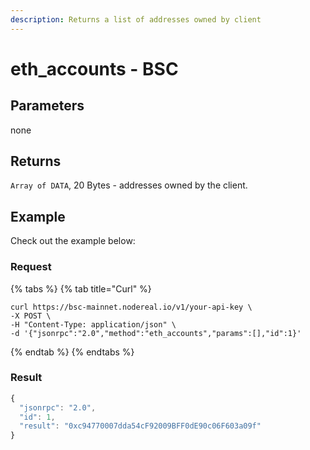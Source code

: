 ```yaml
---
description: Returns a list of addresses owned by client
---
```


# eth\_accounts - BSC

## Parameters

none

## Returns

`Array of DATA`, 20 Bytes - addresses owned by the client.

## Example

Check out the example below:

### Request

{% tabs %}
{% tab title="Curl" %}
```
curl https://bsc-mainnet.nodereal.io/v1/your-api-key \
-X POST \
-H "Content-Type: application/json" \
-d '{"jsonrpc":"2.0","method":"eth_accounts","params":[],"id":1}'
```
{% endtab %}
{% endtabs %}

### Result

```javascript
{
  "jsonrpc": "2.0",
  "id": 1,
  "result": "0xc94770007dda54cF92009BFF0dE90c06F603a09f"
}
```

